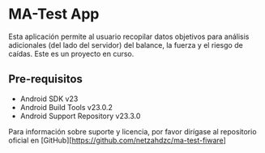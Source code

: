 MA-Test App
===================================

Esta aplicación permite al usuario recopilar datos objetivos para análisis adicionales (del lado del servidor) del balance, la fuerza y el riesgo de caídas. Este es un proyecto en curso.

Pre-requisitos
--------------

- Android SDK v23
- Android Build Tools v23.0.2
- Android Support Repository v23.3.0

Para información sobre suporte y licencia, por favor dirígase al repositorio oficial en [GitHub][https://github.com/netzahdzc/ma-test-fiware]

